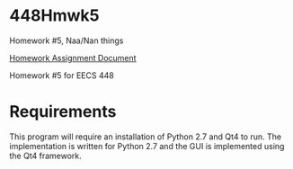 # 448Hmwk5
Homework #5, Naa/Nan things

[Homework Assignment Document](http://i.groupme.com/720x960.png.d783d80ae83e49ed9eb518cf2ba9d58e.large)

Homework #5 for EECS 448


# Requirements
This program will require an installation of Python 2.7 and Qt4 to run.
The implementation is written for Python 2.7 and the GUI is implemented
using the Qt4 framework.
